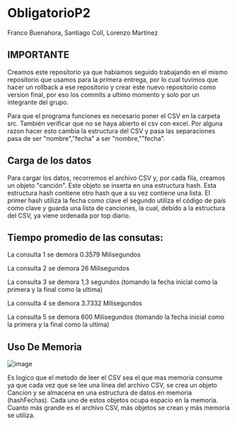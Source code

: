 # ObligatorioP2
Franco Buenahora, Santiago Coll, Lorenzo Martínez

## IMPORTANTE 
Creamos este repositorio ya que habiamos seguido trabajando en el mismo repositorio que usamos para la primera entrega, por lo cual tuvimos que hacer un rollback a ese repositorio y crear este nuevo repositorio como version final, por eso los commits a ultimo momento y solo por un integrante del grupo.

Para que el programa funciones es necesario poner el CSV en la carpeta src. También verificar que no se haya abierto el csv con excel. Por alguna razon hacer esto cambia la estructura del CSV y pasa las separaciones pasa de ser "nombre","fecha" a ser "nombre,""fecha".

## Carga de los datos
Para cargar los datos, recorremos el archivo CSV y, por cada fila, creamos un objeto "canción". Este objeto se inserta en una estructura hash. Esta estructura hash contiene otro hash que a su vez contiene una lista. El primer hash utiliza la fecha como clave el segundo utiliza el código de país como clave y guarda una lista de canciones, la cual, debido a la estructura del CSV, ya viene ordenada por top diario.

## Tiempo promedio de las consutas:

La consulta 1 se demora 0.3579 Milisegundos

La consulta 2 se demora 26 Milisegundos 

La consulta 3 se demora 1,3 segundos  (tomando la fecha inicial como la primera y la final como la ultima)

La consulta 4 se demora 3.7332 Milisegundos

La consulta 5 se demora 600 Milisegundos (tomando la fecha inicial como la primera y la final como la ultima)   

## Uso De Memoria

![image](https://github.com/buenahora/ObligatorioP2Final/assets/87838378/e90fbc8b-dda6-4b49-8569-18da66f8a49a)

Es logico que el metodo de leer el CSV sea el que mas memoria consume ya que cada vez que se lee una línea del archivo CSV, se crea un objeto Cancion y se almacena en una estructura de datos en memoria (hashFechas). Cada uno de estos objetos ocupa espacio en la memoria. Cuanto más grande es el archivo CSV, más objetos se crean y más memoria se utiliza.

